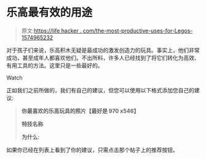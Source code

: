 # 乐高最有效的用途

> 原文:[https://life hacker . com/the-most-productive-uses-for-Legos-1574965232](https://lifehacker.com/the-most-productive-uses-for-legos-1574965232)

对于孩子们来说，乐高积木无疑是最成功的激发创造力的玩具。事实上，他们非常成功，甚至成年人都喜欢他们。不出所料，许多人已经找到了将它们转化为高效、有用工具的方法。这里只是一些最好的。

Watch

正如我们之前所做的，我们有自己的建议，但您可以使用以下格式添加您自己的建议:

> **你最喜欢的乐高玩具的照片【最好是 970 x546】**
> 
> **特技名称**
> 
> **为什么:**

如果你已经在列表上看到了你的建议，只需点击那个帖子上的推荐按钮。
